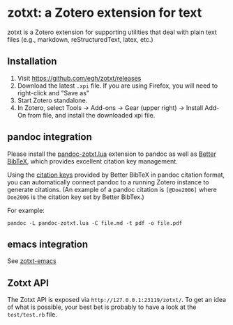 # zotxt: a Zotero extension for text

zotxt is a Zotero extension for supporting utilities that deal with
plain text files (e.g., markdown, reStructuredText, latex, etc.)

## Installation

1. Visit <https://github.com/egh/zotxt/releases>
2. Download the latest `.xpi` file. If you are using Firefox, you will need to right-click and "Save as"
3. Start Zotero standalone.
4. In Zotero, select Tools -\> Add-ons -\> Gear (upper right) -\> Install Add-On from file, and install the downloaded xpi file.

## pandoc integration

Please install the [pandoc-zotxt.lua](https://github.com/odkr/pandoc-zotxt.lua) extension to pandoc as well as [Better BibTeX](https://github.com/retorquere/zotero-better-bibtex/wiki/Installation),
which provides excellent citation key management.

Using the [citation keys](https://retorque.re/zotero-better-bibtex/citing/) provided by Better BibTeX in pandoc citation format, you can automatically connect pandoc to a running Zotero instance to generate citations. (An example of a pandoc citation is `[@Doe2006]` where `Doe2006` is the citation key set by Better BibTex.)

For example:

    pandoc -L pandoc-zotxt.lua -C file.md -t pdf -o file.pdf

## emacs integration

See [zotxt-emacs](https://github.com/egh/zotxt-emacs)

Zotxt API
---------

The Zotxt API is exposed via `http://127.0.0.1:23119/zotxt/`. To get an idea of what is possible, your best bet is probably to have a look at the `test/test.rb` file.
